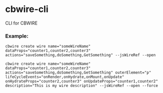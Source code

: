 # cbwire-cli
CLI for CBWIRE

### Example:

`cbwire create wire name="someWireName" dataProps="counter1,counter2,counter3" actions="saveSomething,doSomething,GetSomething" --jsWireRef --open`


`cbwire create wire name="someWireName" dataProps="counter1,counter2,counter3" actions="saveSomething,doSomething,GetSomething" outerElement="p" lifeCycleEvents="onRender,onHydrate,onMount,onUpdate" onHydrateProps="counter2,counter3" onUpdateProps="counter1,counter2" description="This is my wire description" --jsWireRef --open --force`